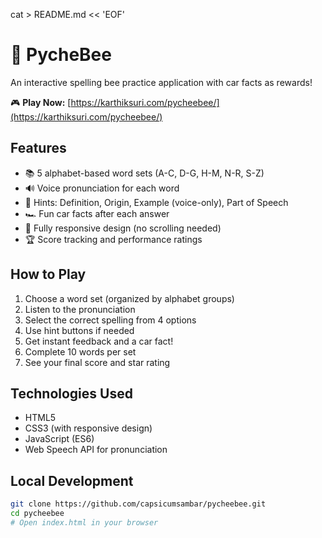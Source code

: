 cat > README.md << 'EOF'
# 🐝 PycheBee

An interactive spelling bee practice application with car facts as rewards!

🎮 **Play Now:** [https://karthiksuri.com/pycheebee/](https://karthiksuri.com/pycheebee/)

## Features

- 📚 5 alphabet-based word sets (A-C, D-G, H-M, N-R, S-Z)
- 🔊 Voice pronunciation for each word
- 📖 Hints: Definition, Origin, Example (voice-only), Part of Speech
- 🏎️ Fun car facts after each answer
- 📱 Fully responsive design (no scrolling needed)
- 🏆 Score tracking and performance ratings

## How to Play

1. Choose a word set (organized by alphabet groups)
2. Listen to the pronunciation
3. Select the correct spelling from 4 options
4. Use hint buttons if needed
5. Get instant feedback and a car fact!
6. Complete 10 words per set
7. See your final score and star rating

## Technologies Used

- HTML5
- CSS3 (with responsive design)
- JavaScript (ES6)
- Web Speech API for pronunciation

## Local Development

```bash
git clone https://github.com/capsicumsambar/pycheebee.git
cd pycheebee
# Open index.html in your browser
